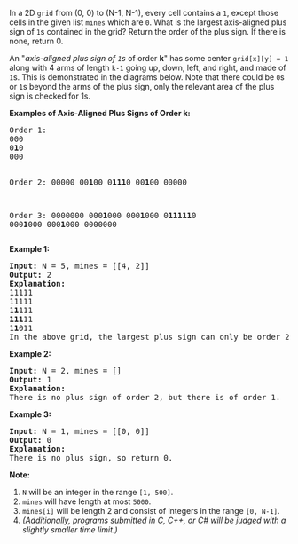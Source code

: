 <p>
In a 2D <code>grid</code> from (0, 0) to (N-1, N-1), every cell contains a <code>1</code>, except those cells in the given list <code>mines</code> which are <code>0</code>.  What is the largest axis-aligned plus sign of <code>1</code>s contained in the grid?  Return the order of the plus sign.  If there is none, return 0.
</p><p>
An "<i>axis-aligned plus sign of <code>1</code>s</i> of order <b>k</b>" has some center <code>grid[x][y] = 1</code> along with 4 arms of length <code>k-1</code> going up, down, left, and right, and made of <code>1</code>s.  This is demonstrated in the diagrams below.  Note that there could be <code>0</code>s or <code>1</code>s beyond the arms of the plus sign, only the relevant area of the plus sign is checked for 1s.
</p><p>

<p><b>Examples of Axis-Aligned Plus Signs of Order k:</b><br /><pre>
Order 1:
000
0<b>1</b>0
000

Order 2:
00000
00<b>1</b>00
0<b>111</b>0
00<b>1</b>00
00000

Order 3:
0000000
000<b>1</b>000
000<b>1</b>000
0<b>11111</b>0
000<b>1</b>000
000<b>1</b>000
0000000
</pre></p>

<p><b>Example 1:</b><br /><pre>
<b>Input:</b> N = 5, mines = [[4, 2]]
<b>Output:</b> 2
<b>Explanation:</b>
11111
11111
1<b>1</b>111
<b>111</b>11
1<b>1</b>011
In the above grid, the largest plus sign can only be order 2.  One of them is marked in bold.
</pre></p>

<p><b>Example 2:</b><br /><pre>
<b>Input:</b> N = 2, mines = []
<b>Output:</b> 1
<b>Explanation:</b>
There is no plus sign of order 2, but there is of order 1.
</pre></p>

<p><b>Example 3:</b><br /><pre>
<b>Input:</b> N = 1, mines = [[0, 0]]
<b>Output:</b> 0
<b>Explanation:</b>
There is no plus sign, so return 0.
</pre></p>

<p><b>Note:</b><br><ol>
<li><code>N</code> will be an integer in the range <code>[1, 500]</code>.</li>
<li><code>mines</code> will have length at most <code>5000</code>.</li>
<li><code>mines[i]</code> will be length 2 and consist of integers in the range <code>[0, N-1]</code>.</li>
<li><i>(Additionally, programs submitted in C, C++, or C# will be judged with a slightly smaller time limit.)</i></li>
</ol></p>